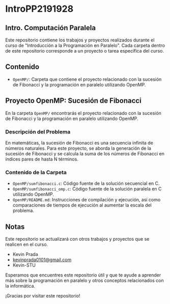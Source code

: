 # IntroPP2191928

## Intro. Computación Paralela

Este repositorio contiene los trabajos y proyectos realizados durante el curso de "Introducción a la Programación en Paralelo". Cada carpeta dentro de este repositorio corresponde a un proyecto o tarea específica del curso.

## Contenido

- `OpenMP/`: Carpeta que contiene el proyecto relacionado con la sucesión de Fibonacci y la programación en paralelo utilizando OpenMP.

## Proyecto OpenMP: Sucesión de Fibonacci

En la carpeta `OpenMP/` encontrarás el proyecto relacionado con la sucesión de Fibonacci y la programación en paralelo utilizando OpenMP.

### Descripción del Problema

En matemáticas, la sucesión de Fibonacci es una secuencia infinita de números naturales. Para este proyecto, se aborda la generación de la sucesión de Fibonacci y se calcula la suma de los números de Fibonacci en índices pares de hasta N términos.

### Contenido de la Carpeta

- `OpenMP/sumfibonacci.c`: Código fuente de la solución secuencial en C.
- `OpenMP/sumfibonacci_omp.c`: Código fuente de la solución paralela en C utilizando OpenMP.
- `OpenMP/README.md`: Instrucciones de compilación y ejecución, así como comparaciones de tiempos de ejecución al aumentar la escala del problema.

## Notas

Este repositorio se actualizará con otros trabajos y proyectos que se realicen en el curso.


- Kevin Prada
- kevinprada0101@gmail.com
- Kevin-STU

Esperamos que encuentres este repositorio útil y que te ayude a aprender más sobre la programación en paralelo y otros conceptos relacionados con la informática.

¡Gracias por visitar este repositorio!

